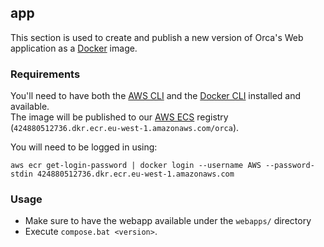 ## app

This section is used to create and publish a new version of Orca's Web application as a [Docker](https://www.docker.com/) image.

### Requirements

You'll need to have both the [AWS CLI](https://aws.amazon.com/cli/) and the [Docker CLI](https://docs.docker.com/engine/reference/commandline/cli/) installed  and available.  
The image will be published to our [AWS ECS](https://aws.amazon.com/ecs/) registry (`424880512736.dkr.ecr.eu-west-1.amazonaws.com/orca`).

You will need to be logged in using:
```shell-script
aws ecr get-login-password | docker login --username AWS --password-stdin 424880512736.dkr.ecr.eu-west-1.amazonaws.com
```

### Usage

- Make sure to have the webapp available under the `webapps/` directory
- Execute `compose.bat <version>`.

